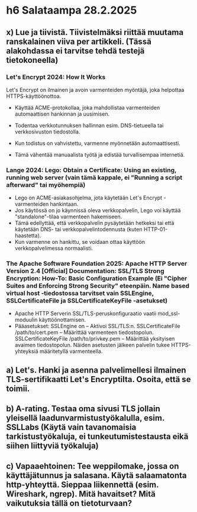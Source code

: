 # h6 Salataampa 28.2.2025
## x) Lue ja tiivistä. Tiivistelmäksi riittää muutama ranskalainen viiva per artikkeli. (Tässä alakohdassa ei tarvitse tehdä testejä tietokoneella)
### Let's Encrypt 2024: How It Works

Let's Encrypt on ilmainen ja avoin varmenteiden myöntäjä, joka helpottaa HTTPS-käyttöönottoa.

- Käyttää ACME-protokollaa, joka mahdollistaa varmenteiden automaattisen hankinnan ja uusimisen.

- Todentaa verkkotunnuksen hallinnan esim. DNS-tietueella tai verkkosivuston tiedostolla.

- Kun todistus on vahvistettu, varmenne myönnetään automaattisesti.

- Tämä vähentää manuaalista työtä ja edistää turvallisempaa internetiä.

### Lange 2024: Lego: Obtain a Certificate: Using an existing, running web server (vain tämä kappale, ei "Running a script afterward" tai myöhempiä)

- Lego on ACME-asiakasohjelma, jota käytetään Let's Encrypt -varmenteiden hankintaan.
- Jos käytössä on jo käynnissä oleva verkkopalvelin, Lego voi käyttää "standalone"-tilaa varmenteen hakemiseen.
- Tämä edellyttää, että verkkopalvelin pysäytetään hetkeksi tai että käytetään DNS- tai verkkopalvelintodennusta (kuten HTTP-01-haastetta).
- Kun varmenne on hankittu, se voidaan ottaa käyttöön verkkopalvelimessa normaalisti.

### The Apache Software Foundation 2025: Apache HTTP Server Version 2.4 [Official] Documentation: SSL/TLS Strong Encryption: How-To: Basic Configuration Example (Ei "Cipher Suites and Enforcing Strong Security" eteenpäin. Name based virtual host -tiedostossa tarvitset vain SSLEngine, SSLCertificateFile ja SSLCertificateKeyFile -asetukset)

- Apache HTTP Serverin SSL/TLS-peruskonfiguraatio vaatii mod_ssl-moduulin käyttöönottamisen.
- Pääasetukset:
SSLEngine on – Aktivoi SSL/TLS:n.
SSLCertificateFile /path/to/cert.pem – Määrittää varmenteen tiedostopolun.
SSLCertificateKeyFile /path/to/privkey.pem – Määrittää yksityisen avaimen tiedostopolun.
Näiden asetusten jälkeen palvelin tukee HTTPS-yhteyksiä määritetyllä varmenteella.

## a) Let's. Hanki ja asenna palvelimellesi ilmainen TLS-sertifikaatti Let's Encryptilta. Osoita, että se toimii.
## b) A-rating. Testaa oma sivusi TLS jollain yleisellä laadunvarmistustyökalulla, esim. SSLLabs (Käytä vain tavanomaisia tarkistustyökaluja, ei tunkeutumistestausta eikä siihen liittyviä työkaluja)
## c) Vapaaehtoinen: Tee weppilomake, jossa on käyttäjätunnus ja salasana. Käytä salaamatonta http-yhteyttä. Sieppaa liikennettä (esim. Wireshark, ngrep). Mitä havaitset? Mitä vaikutuksia tällä on tietoturvaan?
